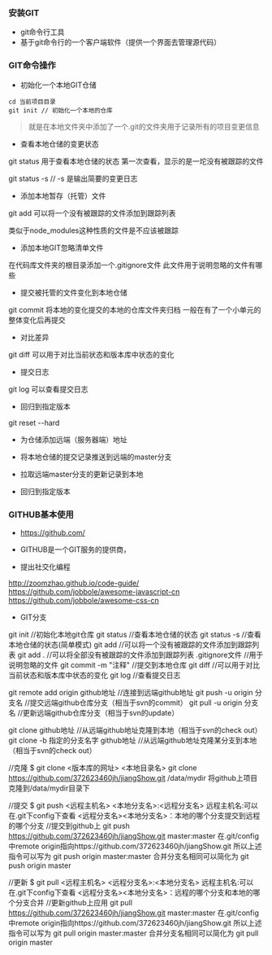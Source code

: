 ### 安装GIT

- git命令行工具
- 基于git命令行的一个客户端软件（提供一个界面去管理源代码）

### GIT命令操作

- 初始化一个本地GIT仓储

```shell
cd 当前项目目录
git init // 初始化一个本地的仓库
```

> 就是在本地文件夹中添加了一个.git的文件夹用于记录所有的项目变更信息

- 查看本地仓储的变更状态

git status
用于查看本地仓储的状态
第一次查看，显示的是一坨没有被跟踪的文件

git status -s // -s 是输出简要的变更日志

- 添加本地暂存（托管）文件

git add
可以将一个没有被跟踪的文件添加到跟踪列表

类似于node_modules这种性质的文件是不应该被跟踪

- 添加本地GIT忽略清单文件

在代码库文件夹的根目录添加一个.gitignore文件
此文件用于说明忽略的文件有哪些

- 提交被托管的文件变化到本地仓储

git commit
将本地的变化提交的本地的仓库文件夹归档
一般在有了一个小单元的整体变化后再提交

- 对比差异

git diff
可以用于对比当前状态和版本库中状态的变化

- 提交日志

git log 
可以查看提交日志

- 回归到指定版本

git reset --hard

- 为仓储添加远端（服务器端）地址

- 将本地仓储的提交记录推送到远端的master分支

- 拉取远端master分支的更新记录到本地

- 回归到指定版本

### GITHUB基本使用

- https://github.com/
- GITHUB是一个GIT服务的提供商，

- 提出社交化编程

http://zoomzhao.github.io/code-guide/
https://github.com/jobbole/awesome-javascript-cn
https://github.com/jobbole/awesome-css-cn


- GIT分支



git init //初始化本地git仓库
git status //查看本地仓储的状态
git status -s //查看本地仓储的状态(简单模式)
git add //可以将一个没有被跟踪的文件添加到跟踪列表
git add . //可以将全部没有被跟踪的文件添加到跟踪列表
.gitignore文件 //用于说明忽略的文件
git commit -m "注释" //提交到本地仓库
git diff //可以用于对比当前状态和版本库中状态的变化
git log //查看提交日志

git remote add origin github地址 //连接到远端github地址
git push -u origin 分支名 //提交远端github仓库分支（相当于svn的commit）
git pull -u origin 分支名 //更新远端github仓库分支（相当于svn的update）

git clone github地址 //从远端github地址克隆到本地（相当于svn的check out）
git clone -b 指定的分支名字 github地址 //从远端github地址克隆某分支到本地（相当于svn的check out）

//克隆
$ git clone <版本库的网址> <本地目录名>
git clone https://github.com/372623460jh/jiangShow.git /data/mydir
将github上项目克隆到/data/mydir目录下

//提交
$ git push <远程主机名> <本地分支名>:<远程分支名>
远程主机名:可以在.git下config下查看
<远程分支名><本地分支名>：本地的哪个分支提交到远程的哪个分支
//提交到github上
git push https://github.com/372623460jh/jiangShow.git master:master
在.git/config中remote origin指向https://github.com/372623460jh/jiangShow.git 所以上述指令可以写为
git push origin master:master 合并分支名相同可以简化为
git push origin master

//更新
$ git pull <远程主机名> <远程分支名>:<本地分支名>
远程主机名:可以在.git下config下查看
<远程分支名><本地分支名>：远程的哪个分支和本地的哪个分支合并
//更新github上应用
git pull https://github.com/372623460jh/jiangShow.git master:master
在.git/config中remote origin指向https://github.com/372623460jh/jiangShow.git 所以上述指令可以写为
git pull origin master:master 合并分支名相同可以简化为
git pull origin master